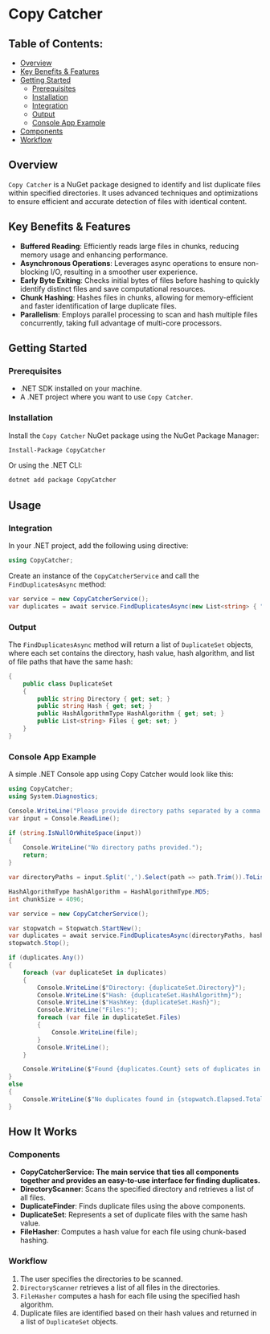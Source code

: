 Copy Catcher
==========================

Table of Contents:
--------
<!-- TOC start (generated with https://github.com/derlin/bitdowntoc) -->

- [Overview](#overview)
- [Key Benefits & Features](#keybenefits)
- [Getting Started](#gettingstarted)
    - [Prerequisites](#prerequisites)
    - [Installation](#installation)
    - [Integration](#integration)
    - [Output](#output)
    - [Console App Example](#console-app-example)
- [Components](#components)
- [Workflow](#workflow)

<!-- TOC end -->

<!-- TOC --><a name="overview"></a>
Overview
--------

`Copy Catcher` is a NuGet package designed to identify and list duplicate files within specified directories. It uses advanced techniques and optimizations to ensure efficient and accurate detection of files with identical content.

<!-- TOC --><a name="keybenefits"></a>
Key Benefits & Features
-----------------------

- **Buffered Reading**: Efficiently reads large files in chunks, reducing memory usage and enhancing performance.
- **Asynchronous Operations**: Leverages async operations to ensure non-blocking I/O, resulting in a smoother user experience.
- **Early Byte Exiting**: Checks initial bytes of files before hashing to quickly identify distinct files and save computational resources.
- **Chunk Hashing**: Hashes files in chunks, allowing for memory-efficient and faster identification of large duplicate files.
- **Parallelism**: Employs parallel processing to scan and hash multiple files concurrently, taking full advantage of multi-core processors.

<!-- TOC --><a name="gettingstarted"></a>
Getting Started
---------------

<!-- TOC --><a name="prerequisites"></a>
### Prerequisites

-   .NET SDK installed on your machine.
-   A .NET project where you want to use `Copy Catcher`.

<!-- TOC --><a name="installation"></a>
### Installation

Install the `Copy Catcher` NuGet package using the NuGet Package Manager:

```bash
Install-Package CopyCatcher
```

Or using the .NET CLI:

```bash
dotnet add package CopyCatcher
```

Usage
-----

<!-- TOC --><a name="integration"></a>
### Integration

In your .NET project, add the following using directive:

```csharp
using CopyCatcher;
```

Create an instance of the `CopyCatcherService` and call the `FindDuplicatesAsync` method:

```csharp
var service = new CopyCatcherService();
var duplicates = await service.FindDuplicatesAsync(new List<string> { "path/to/directory1", "path/to/directory2" }, HashAlgorithmType.SHA256, 4096);
```

<!-- TOC --><a name="output"></a>
### Output

The `FindDuplicatesAsync` method will return a list of `DuplicateSet` objects, where each set contains the directory, hash value, hash algorithm, and list of file paths that have the same hash:

```csharp
{
    public class DuplicateSet
    {
        public string Directory { get; set; }
        public string Hash { get; set; }
        public HashAlgorithmType HashAlgorithm { get; set; }
        public List<string> Files { get; set; }
    }
}
```

<!-- TOC --><a name="console-app-example"></a>
### Console App Example

A simple .NET Console app using Copy Catcher would look like this:

```csharp
using CopyCatcher;
using System.Diagnostics;

Console.WriteLine("Please provide directory paths separated by a comma:");
var input = Console.ReadLine();

if (string.IsNullOrWhiteSpace(input))
{
    Console.WriteLine("No directory paths provided.");
    return;
}

var directoryPaths = input.Split(',').Select(path => path.Trim()).ToList();

HashAlgorithmType hashAlgorithm = HashAlgorithmType.MD5;
int chunkSize = 4096;

var service = new CopyCatcherService();

var stopwatch = Stopwatch.StartNew();
var duplicates = await service.FindDuplicatesAsync(directoryPaths, hashAlgorithm, chunkSize);
stopwatch.Stop();

if (duplicates.Any())
{
    foreach (var duplicateSet in duplicates)
    {
        Console.WriteLine($"Directory: {duplicateSet.Directory}");
        Console.WriteLine($"Hash: {duplicateSet.HashAlgorithm}");
        Console.WriteLine($"HashKey: {duplicateSet.Hash}");
        Console.WriteLine("Files:");
        foreach (var file in duplicateSet.Files)
        {
            Console.WriteLine(file);
        }
        Console.WriteLine();
    }

    Console.WriteLine($"Found {duplicates.Count} sets of duplicates in {stopwatch.Elapsed.TotalSeconds:0.##} seconds.\n");
}
else
{
    Console.WriteLine($"No duplicates found in {stopwatch.Elapsed.TotalSeconds:0.##} seconds.");
}
```

How It Works
------------

<!-- TOC --><a name="components"></a>
### Components

-   **CopyCatcherService: The main service that ties all components together and provides an easy-to-use interface for finding duplicates.**
-   **DirectoryScanner**: Scans the specified directory and retrieves a list of all files.
-   **DuplicateFinder**: Finds duplicate files using the above components.
-   **DuplicateSet**: Represents a set of duplicate files with the same hash value.
-   **FileHasher**:  Computes a hash value for each file using chunk-based hashing.

<!-- TOC --><a name="workflow"></a>
### Workflow

1.  The user specifies the directories to be scanned.
2.  `DirectoryScanner` retrieves a list of all files in the directories.
3.  `FileHasher` computes a hash for each file using the specified hash algorithm.
4.  Duplicate files are identified based on their hash values and returned in a list of `DuplicateSet` objects.
